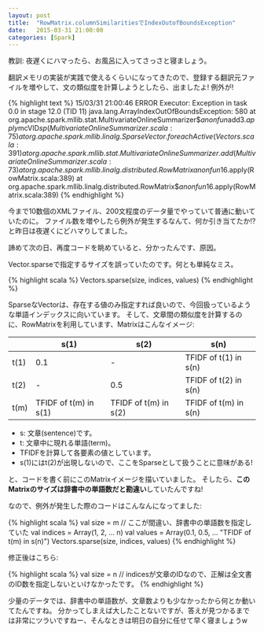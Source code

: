 ```yaml
---
layout: post
title:  "RowMatrix.columnSimilaritiesでIndexOutofBoundsException"
date:   2015-03-31 21:00:00
categories: [Spark]
---
```


教訓: 夜遅くにハマったら、お風呂に入ってさっさと寝ましょう。

翻訳メモリの実装が実践で使えるくらいになってきたので、登録する翻訳元ファイルを増やして、文の類似度を計算しようとしたら、出ましたよ! 例外が!

{% highlight text %}
15/03/31 21:00:46 ERROR Executor: Exception in task 0.0 in stage 12.0 (TID 11)
java.lang.ArrayIndexOutOfBoundsException: 580
	at org.apache.spark.mllib.stat.MultivariateOnlineSummarizer$$anonfun$add$3.apply$mcVID$sp(MultivariateOnlineSummarizer.scala:75)
	at org.apache.spark.mllib.linalg.SparseVector.foreachActive(Vectors.scala:391)
	at org.apache.spark.mllib.stat.MultivariateOnlineSummarizer.add(MultivariateOnlineSummarizer.scala:73)
	at org.apache.spark.mllib.linalg.distributed.RowMatrix$$anonfun$16.apply(RowMatrix.scala:389)
	at org.apache.spark.mllib.linalg.distributed.RowMatrix$$anonfun$16.apply(RowMatrix.scala:389)
{% endhighlight %}

今まで10数個のXMLファイル、200文程度のデータ量でやっていて普通に動いていたのに。
ファイル数を増やしたら例外が発生するなんて、何か引き当てたか!? と昨日は夜遅くにどハマりしてました。


諦めて次の日、再度コードを眺めていると、分かったんです、原因。

Vector.sparseで指定するサイズを誤っていたのです。何とも単純なミス。

{% highlight scala %}
Vectors.sparse(size, indices, values)
{% endhighlight %}

SparseなVectorは、存在する値のみ指定すれば良いので、今回扱っているような単語インデックスに向いています。
そして、文章間の類似度を計算するのに、RowMatrixを利用しています、Matrixはこんなイメージ:

|  | s(1) | s(2) | s(n) |
|--|----|----|----|
| t(1) | 0.1 | - | TFIDF of t(1) in s(n) |
| t(2) | - | 0.5 | TFIDF of t(2) in s(n) |
| t(m) | TFIDF of t(m) in s(1) | TFIDF of t(m) in s(2) | TFIDF of t(m) in s(n) |

- s: 文章(sentence)です。
- t: 文章中に現れる単語(term)。
- TFIDFを計算して各要素の値としています。
- s(1)にはt(2)が出現しないので、ここをSparseとして扱うことに意味がある!

と、コードを書く前にこのMatrixイメージを描いていました。
そしたら、**このMatrixのサイズは辞書中の単語数だと勘違い**していたんですね!

なので、例外が発生した際のコードはこんなんになってました:

{% highlight scala %}
val size = m // ここが間違い、辞書中の単語数を指定していた
val indices = Array(1, 2, ... n)
val values = Array(0.1, 0.5, ... "TFIDF of t(m) in s(n)")
Vectors.sparse(size, indices, values)
{% endhighlight %}

修正後はこちら:

{% highlight scala %}
val size = n // indicesが文章のIDなので、正解は全文書のID数を指定しないといけなかったです。
{% endhighlight %}

少量のデータでは、辞書中の単語数が、文章数よりも少なかったから何とか動いてたんですね。
分かってしまえば大したことないですが、答えが見つかるまでは非常にツラいですねー、そんなときは明日の自分に任せて早く寝ましょうw
